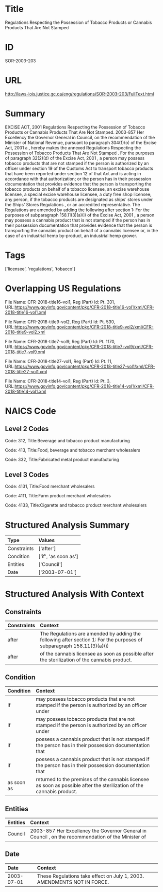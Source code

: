 # Title
Regulations Respecting the Possession of Tobacco Products or Cannabis Products That Are Not Stamped


# ID
SOR-2003-203

# URL
http://laws-lois.justice.gc.ca/eng/regulations/SOR-2003-203/FullText.html


# Summary
EXCISE ACT, 2001 Regulations Respecting the Possession of Tobacco Products or Cannabis Products That Are Not Stamped.
2003-857 Her Excellency the Governor General in Council, on the recommendation of the Minister of National Revenue, pursuant to paragraph 304(1)(o) of the  Excise Act, 2001 a , hereby makes the annexed  Regulations Respecting the Possession of Tobacco Products That Are Not Stamped .
For the purposes of paragraph 32(2)(d) of the  Excise Act, 2001 , a person may possess tobacco products that are not stamped if the person is authorized by an officer under section 19 of the  Customs Act  to transport tobacco products that have been reported under section 12 of that Act and is acting in accordance with that authorization; or the person has in their possession documentation that provides evidence that the person is transporting the tobacco products on behalf of a tobacco licensee, an excise warehouse licensee, a special excise warehouse licensee, a duty free shop licensee, any person, if the tobacco products are designated as ships’ stores under the  Ships’ Stores Regulations , or an accredited representative.
The Regulations are amended by adding the following after section 1: For the purposes of subparagraph 158.11(3)(a)(i) of the  Excise Act, 2001 , a person may possess a cannabis product that is not stamped if the person has in their possession documentation that provides evidence that the person is transporting the cannabis product on behalf of a cannabis licensee or, in the case of an industrial hemp by-product, an industrial hemp grower.


# Tags
['licensee', 'regulations', 'tobacco']


# Overlapping US Regulations
File Name: CFR-2018-title16-vol1, Reg (Part) Id: Pt. 301, URL:https://www.govinfo.gov/content/pkg/CFR-2018-title16-vol1/xml/CFR-2018-title16-vol1.xml

File Name: CFR-2018-title9-vol2, Reg (Part) Id: Pt. 530, URL:https://www.govinfo.gov/content/pkg/CFR-2018-title9-vol2/xml/CFR-2018-title9-vol2.xml

File Name: CFR-2018-title7-vol9, Reg (Part) Id: Pt. 1170, URL:https://www.govinfo.gov/content/pkg/CFR-2018-title7-vol9/xml/CFR-2018-title7-vol9.xml

File Name: CFR-2018-title27-vol1, Reg (Part) Id: Pt. 11, URL:https://www.govinfo.gov/content/pkg/CFR-2018-title27-vol1/xml/CFR-2018-title27-vol1.xml

File Name: CFR-2018-title14-vol1, Reg (Part) Id: Pt. 3, URL:https://www.govinfo.gov/content/pkg/CFR-2018-title14-vol1/xml/CFR-2018-title14-vol1.xml




# NAICS Code
## Level 2 Codes
Code: 312, Title:Beverage and tobacco product manufacturing

Code: 413, Title:Food, beverage and tobacco merchant wholesalers

Code: 332, Title:Fabricated metal product manufacturing




## Level 3 Codes
Code: 4131, Title:Food merchant wholesalers

Code: 4111, Title:Farm product merchant wholesalers

Code: 4133, Title:Cigarette and tobacco product merchant wholesalers







# Structured Analysis Summary
| Type        | Values               |
|:------------|:---------------------|
| Constraints | ['after']            |
| Condition   | ['if', 'as soon as'] |
| Entities    | ['Council']          |
| Date        | ['2003-07-01']       |


# Structured Analysis With Context
 


## Constraints
| Constraints   | Context                                                                                                                |
|:--------------|:-----------------------------------------------------------------------------------------------------------------------|
| after         | The Regulations are amended by adding the following  after section 1: For the purposes of subparagraph 158.11(3)(a)(i) |
| after         | of the cannabis licensee as soon as possible after  the sterilization of the cannabis product.                         |


## Condition
| Condition   | Context                                                                                                                 |
|:------------|:------------------------------------------------------------------------------------------------------------------------|
| if          | may possess tobacco products that are not stamped if the person is authorized by an officer under                       |
| if          | may possess tobacco products that are not stamped if the person is authorized by an officer under                       |
| if          | possess a cannabis product that is not stamped if the person has in their possession documentation that                 |
| if          | possess a cannabis product that is not stamped if the person has in their possession documentation that                 |
| as soon as  | returned to the premises of the cannabis licensee as soon as  possible after the sterilization of the cannabis product. |


## Entities
| Entities   | Context                                                                                             |
|:-----------|:----------------------------------------------------------------------------------------------------|
| Council    | 2003-857 Her Excellency the Governor General in  Council , on the recommendation of the Minister of |


## Date
| Date       | Context                                                                 |
|:-----------|:------------------------------------------------------------------------|
| 2003-07-01 | These Regulations take effect on July 1, 2003. AMENDMENTS NOT IN FORCE. |


